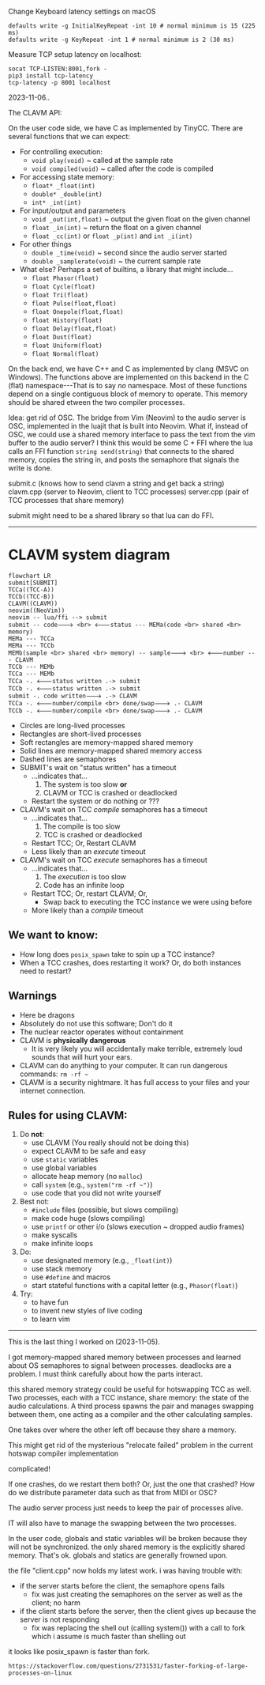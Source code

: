 

Change Keyboard latency settings on macOS

    defaults write -g InitialKeyRepeat -int 10 # normal minimum is 15 (225 ms)
    defaults write -g KeyRepeat -int 1 # normal minimum is 2 (30 ms)


Measure TCP setup latency on localhost:

    socat TCP-LISTEN:8001,fork -
    pip3 install tcp-latency
    tcp-latency -p 8001 localhost

2023-11-06..

The CLAVM API:

On the user code side, we have C as implemented by TinyCC. There are several functions that we can expect:

- For controlling execution:
  * `void play(void)` ~ called at the sample rate
  * `void compiled(void)` ~ called after the code is compiled
- For accessing state memory:
  * `float* _float(int)`
  * `double* _double(int)`
  * `int* _int(int)`
- For input/output and parameters
  * `void _out(int,float)` ~ output the given float on the given channel
  * `float _in(int)` ~ return the float on a given channel
  * `float _cc(int)` or `float _p(int)` and `int _i(int)`
- For other things
  * `double _time(void)` ~ second since the audio server started
  * `double _samplerate(void)` ~ the current sample rate
- What else? Perhaps a set of builtins, a library that might include...
  * `float Phasor(float)`
  * `float Cycle(float)`
  * `float Tri(float)`
  * `float Pulse(float,float)`
  * `float Onepole(float,float)`
  * `float History(float)`
  * `float Delay(float,float)`
  * `float Dust(float)`
  * `float Uniform(float)`
  * `float Normal(float)`

On the back end, we have C++ and C as implemented by clang (MSVC on Windows). The functions above are implemented on this backend in the C (flat) namespace---That is to say *no* namespace. Most of these functions depend on a single contiguous block of memory to operate. This memory should be shared etween the two compiler processes.

Idea: get rid of OSC. The bridge from Vim (Neovim) to the audio server is OSC, implemented in the luajit that is built into Neovim. What if, instead of OSC, we could use a shared memory interface to pass the text from the vim buffer to the audio server? I think this would be some C + FFI where the lua calls an FFI function `string send(string)` that connects to the shared memory, copies the string in, and posts the semaphore that signals the write is done.

submit.c (knows how to send clavm a string and get back a string)
clavm.cpp (server to Neovim, client to TCC processes)
server.cpp (pair of TCC processes that share memory)

submit might need to be a shared library so that lua can do FFI.



<hr />








# CLAVM system diagram

```mermaid
flowchart LR
submit[SUBMIT]
TCCa((TCC-A))
TCCb((TCC-B))
CLAVM((CLAVM))
neovim((NeoVim))
neovim -- lua/ffi --> submit
submit -- code🡒 <br> 🡐status --- MEMa(code <br> shared <br> memory)
MEMa --- TCCa
MEMa --- TCCb
MEMb(sample <br> shared <br> memory) -- sample🡒 <br> 🡐number --- CLAVM
TCCb --- MEMb
TCCa --- MEMb
TCCa -. 🡐status written .-> submit
TCCb -. 🡐status written .-> submit
submit -. code written🡒 .-> CLAVM
TCCa -. 🡐number/compile <br> done/swap🡒 .- CLAVM
TCCb -. 🡐number/compile <br> done/swap🡒 .- CLAVM
```

- Circles are long-lived processes
- Rectangles are short-lived processes
- Soft rectangles are memory-mapped shared memory
- Solid lines are memory-mapped shared memory access
- Dashed lines are semaphores
- SUBMIT's wait on "status written" has a timeout
  - ...indicates that...
    1. The system is too slow **or**
    2. CLAVM or TCC is crashed or deadlocked
  - Restart the system or do nothing or ???
- CLAVM's wait on TCC *compile* semaphores has a timeout
  - ...indicates that...
    1. The compile is too slow
    2. TCC is crashed or deadlocked
  - Restart TCC; Or, Restart CLAVM
  - Less likely than an *execute* timeout
- CLAVM's wait on TCC *execute* semaphores has a timeout
  - ...indicates that...
    1. The *execution* is too slow
    2. Code has an infinite loop
  - Restart TCC; Or, restart CLAVM; Or, 
    - Swap back to executing the TCC instance we were using before
  - More likely than a *compile* timeout



## We want to know:

- How long does `posix_spawn` take to spin up a TCC instance?
- When a TCC crashes, does restarting it work? Or, do both instances need to restart?



## Warnings

- Here be dragons
- Absolutely do not use this software; Don't do it
- The nuclear reactor operates without containment
- CLAVM is **physically dangerous**
  - It is very likely you will accidentally make terrible, extremely loud sounds that will hurt your ears.
- CLAVM can do anything to your computer. It can run dangerous commands: `rm -rf ~`
- CLAVM is a security nightmare. It has full access to your files and your internet connection.

## Rules for using CLAVM:

1. Do **not**:
   * use CLAVM (You really should not be doing this)
   * expect CLAVM to be safe and easy
   * use `static` variables
   * use global variables
   * allocate heap memory (no `malloc`)
   * call `system` (e.g., `system("rm -rf ~")`)
   * use code that you did not write yourself
2. Best not:
   * `#include` files (possible, but slows compiling)
   * make code huge (slows compiling)
   * use `printf` or other i/o (slows execution ~ dropped audio frames)
   * make syscalls
   * make infinite loops
3. Do:
   * use designated memory (e.g., `_float(int)`)
   * use stack memory
   * use `#define` and macros
   * start stateful functions with a capital letter (e.g., `Phasor(float)`)
4. Try:
   * to have fun
   * to invent new styles of live coding
   * to learn vim

<hr/>


This is the last thing I worked on (2023-11-05).

I got memory-mapped shared memory between processes and learned about OS semaphores to signal between processes. deadlocks are a problem. I must think carefully about how the parts interact.

this shared memory strategy could be useful for hotswapping TCC as well. Two processes, each with a TCC instance, share memory: the state of the audio calculations. A third process spawns the pair and manages swapping between them, one acting as a compiler and the other calculating samples.

One takes over where the other left off because they share a memory.

This might get rid of the mysterious "relocate failed" problem in the current hotswap compiler implementation

complicated!

If one crashes, do we restart them both? Or, just the one that crashed? How do we distribute parameter data such as that from MIDI or OSC?

The audio server process just needs to keep the pair of processes alive.

IT will also have to manage the swapping between the two processes.

In the user code, globals and static variables will be broken because they will not be synchronized. the only shared memory is the explicitly shared memory. That's ok. globals and statics are generally frowned upon.

the file "client.cpp" now holds my latest work. i was having trouble with:

- if the server starts before the client, the semaphore opens fails
  * fix was just creating the semaphores on the server as well as the client; no harm
- if the client starts before the server, then the client gives up because the server is not responding
  * fix was replacing the shell out (calling system()) with a call to fork which i assume is much faster than shelling out

it looks like posix_spawn is faster than fork. 

    https://stackoverflow.com/questions/2731531/faster-forking-of-large-processes-on-linux


